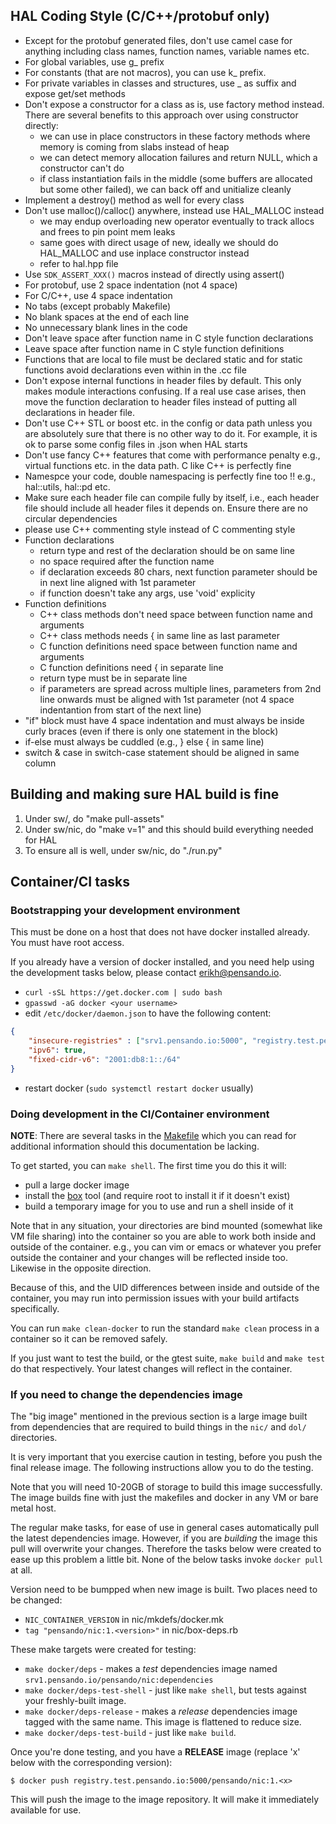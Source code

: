 ## HAL Coding Style (C/C++/protobuf only)

* Except for the protobuf generated files, don't use camel case for anything
  including class names, function names, variable names etc.
* For global variables, use g_ prefix
* For constants (that are not macros), you can use k_ prefix.
* For private variables in classes and structures, use _ as suffix and expose
  get/set methods
* Don't expose a constructor for a class as is, use factory method instead.
  There are several benefits to this approach over using constructor directly:
  * we can use in place constructors in these factory methods where memory is
    coming from slabs instead of heap
  * we can detect memory allocation failures and return NULL, which a
    constructor can't do
  * if class instantiation fails in the middle (some buffers are allocated but
    some other failed), we can back off and unitialize cleanly
* Implement a destroy() method as well for every class
* Don't use malloc()/calloc() anywhere, instead use HAL_MALLOC instead
   * we may endup overloading new operator eventually to track allocs and frees
     to pin point mem leaks
   * same goes with direct usage of new, ideally we should do HAL_MALLOC and
     use inplace constructor instead
   * refer to hal.hpp file
* Use `SDK_ASSERT_XXX()` macros instead of directly using assert()
* For protobuf, use 2 space indentation (not 4 space)
* For C/C++, use 4 space indentation
* No tabs (except probably Makefile)
* No blank spaces at the end of each line
* No unnecessary blank lines in the code
* Don't leave space after function name in C style function declarations
* Leave space after function name in C style function definitions
* Functions that are local to file must be declared static and for static
  functions avoid declarations even within in the .cc file
* Don't expose internal functions in header files by default. This only makes
  module interactions confusing. If a real use case arises, then move the function
  declaration to header files instead of putting all declarations in header
  file.
* Don't use C++ STL or boost etc. in the config or data path unless you are
  absolutely sure that there is no other way to do it. For example, it is ok to
  parse some config files in .json when HAL starts
* Don't use fancy C++ features that come with performance penalty e.g., virtual
  functions etc. in the data path. C like C++ is perfectly fine
* Namespce your code, double namespacing is perfectly fine too !!  e.g.,
  hal::utils, hal::pd etc.
* Make sure each header file can compile fully by itself, i.e., each header
  file should include all header files it depends on. Ensure there are no
  circular dependencies
* please use C++ commenting style instead of C commenting style
* Function declarations
   - return type and rest of the declaration should be on same line
   - no space required after the function name
   - if declaration exceeds 80 chars, next function parameter should
     be in next line aligned with 1st parameter
   - if function doesn't take any args, use 'void' explicity
* Function definitions
  - C++ class methods don't need space between function name and arguments
  - C++ class methods needs { in same line as last parameter
  - C function definitions need space between function name and arguments
  - C function definitions need { in separate line
  - return type must be in separate line
  - if parameters are spread across multiple lines, parameters from 2nd line
    onwards must be aligned with 1st parameter (not 4 space indentantion from
    start of the next line)
* "if" block must have 4 space indentation and must always be inside curly
  braces (even if there is only one statement in the block)
* if-else must always be cuddled (e.g., } else { in same line)
* switch & case in switch-case statement should be aligned in same column


## Building and making sure HAL build is fine
1. Under sw/, do "make pull-assets"
2. Under sw/nic, do "make v=1" and this should build everything needed for HAL
3. To ensure all is well, under sw/nic, do "./run.py"

## Container/CI tasks

### Bootstrapping your development environment

This must be done on a host that does not have docker installed already. You
must have root access.

If you already have a version of docker installed, and you need help using the
development tasks below, please contact <erikh@pensando.io>.

* `curl -sSL https://get.docker.com | sudo bash`
* `gpasswd -aG docker <your username>`
* edit `/etc/docker/daemon.json` to have the following content:

```json
{
    "insecure-registries" : ["srv1.pensando.io:5000", "registry.test.pensando.io:5000"],
    "ipv6": true,
    "fixed-cidr-v6": "2001:db8:1::/64"
}
```

* restart docker (`sudo systemctl restart docker` usually)

### Doing development in the CI/Container environment

**NOTE**: There are several tasks in the
[Makefile](https://github.com/pensando/sw/blob/master/nic/Makefile) which you
can read for additional information should this documentation be lacking.

To get started, you can `make shell`. The first time you do this it will:

* pull a large docker image
* install the [box](https://box-builder.github.io/box) tool (and require root
  to install it if it doesn't exist)
* build a temporary image for you to use and run a shell inside of it

Note that in any situation, your directories are bind mounted (somewhat like VM
file sharing) into the container so you are able to work both inside and
outside of the container. e.g., you can vim or emacs or whatever you prefer
outside the container and your changes will be reflected inside too. Likewise
in the opposite direction.

Because of this, and the UID differences between inside and outside of the
container, you may run into permission issues with your build artifacts
specifically.

You can run `make clean-docker` to run the standard `make clean` process in a
container so it can be removed safely.

If you just want to test the build, or the gtest suite, `make build` and `make
test` do that respectively. Your latest changes will reflect in the container.

### If you need to change the dependencies image

The "big image" mentioned in the previous section is a large image built from
dependencies that are required to build things in the `nic/` and `dol/`
directories.

It is very important that you exercise caution in testing, before you push the
final release image. The following instructions allow you to do the testing.

Note that you will need 10-20GB of storage to build this image successfully.
The image builds fine with just the makefiles and docker in any VM or bare
metal host.

The regular make tasks, for ease of use in general cases automatically pull the
latest dependencies image. However, if you are *building* the image this pull
will overwrite your changes. Therefore the tasks below were created to ease up
this problem a little bit. None of the below tasks invoke `docker pull` at all.

Version need to be bumpped when new image is built. Two places need to be changed:
* `NIC_CONTAINER_VERSION` in nic/mkdefs/docker.mk
* `tag "pensando/nic:1.<version>"` in nic/box-deps.rb

These make targets were created for testing:

* `make docker/deps` - makes a *test* dependencies image named `srv1.pensando.io/pensando/nic:dependencies`
* `make docker/deps-test-shell` - just like `make shell`, but tests against your freshly-built image.
* `make docker/deps-release` - makes a *release* dependencies image tagged with the
  same name.  This image is flattened to reduce size.
* `make docker/deps-test-build` - just like `make build`.

Once you're done testing, and you have a **RELEASE** image (replace 'x' below with the corresponding version):

```
$ docker push registry.test.pensando.io:5000/pensando/nic:1.<x>
```

This will push the image to the image repository. It will make it immediately
available for use.

